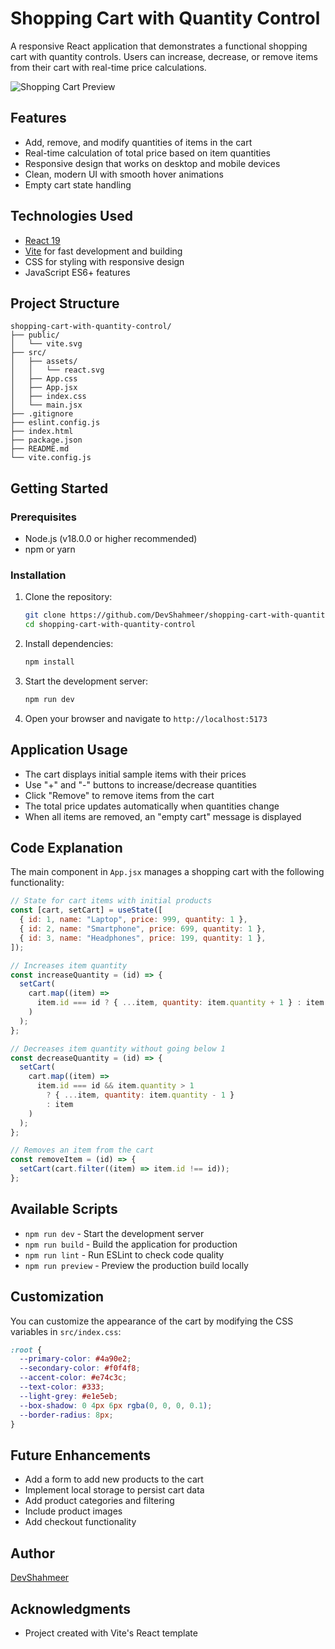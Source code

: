 # Shopping Cart with Quantity Control

A responsive React application that demonstrates a functional shopping cart with quantity controls. Users can increase, decrease, or remove items from their cart with real-time price calculations.

![Shopping Cart Preview](https://github.com/user-attachments/assets/c3ac2c50-48f5-4ccc-8a14-586d8bbee3d4)

## Features

- Add, remove, and modify quantities of items in the cart
- Real-time calculation of total price based on item quantities
- Responsive design that works on desktop and mobile devices
- Clean, modern UI with smooth hover animations
- Empty cart state handling

## Technologies Used

- [React 19](https://react.dev/)
- [Vite](https://vitejs.dev/) for fast development and building
- CSS for styling with responsive design
- JavaScript ES6+ features

## Project Structure

```
shopping-cart-with-quantity-control/
├── public/
│   └── vite.svg
├── src/
│   ├── assets/
│   │   └── react.svg
│   ├── App.css
│   ├── App.jsx
│   ├── index.css
│   └── main.jsx
├── .gitignore
├── eslint.config.js
├── index.html
├── package.json
├── README.md
└── vite.config.js
```

## Getting Started

### Prerequisites

- Node.js (v18.0.0 or higher recommended)
- npm or yarn

### Installation

1. Clone the repository:
   ```bash
   git clone https://github.com/DevShahmeer/shopping-cart-with-quantity-control.git
   cd shopping-cart-with-quantity-control
   ```

2. Install dependencies:
   ```bash
   npm install
   ```

3. Start the development server:
   ```bash
   npm run dev
   ```

4. Open your browser and navigate to `http://localhost:5173`

## Application Usage

- The cart displays initial sample items with their prices
- Use "+" and "-" buttons to increase/decrease quantities
- Click "Remove" to remove items from the cart
- The total price updates automatically when quantities change
- When all items are removed, an "empty cart" message is displayed

## Code Explanation

The main component in `App.jsx` manages a shopping cart with the following functionality:

```jsx
// State for cart items with initial products
const [cart, setCart] = useState([
  { id: 1, name: "Laptop", price: 999, quantity: 1 },
  { id: 2, name: "Smartphone", price: 699, quantity: 1 },
  { id: 3, name: "Headphones", price: 199, quantity: 1 },
]);

// Increases item quantity
const increaseQuantity = (id) => {
  setCart(
    cart.map((item) =>
      item.id === id ? { ...item, quantity: item.quantity + 1 } : item
    )
  );
};

// Decreases item quantity without going below 1
const decreaseQuantity = (id) => {
  setCart(
    cart.map((item) =>
      item.id === id && item.quantity > 1
        ? { ...item, quantity: item.quantity - 1 }
        : item
    )
  );
};

// Removes an item from the cart
const removeItem = (id) => {
  setCart(cart.filter((item) => item.id !== id));
};
```

## Available Scripts

- `npm run dev` - Start the development server
- `npm run build` - Build the application for production
- `npm run lint` - Run ESLint to check code quality
- `npm run preview` - Preview the production build locally

## Customization

You can customize the appearance of the cart by modifying the CSS variables in `src/index.css`:

```css
:root {
  --primary-color: #4a90e2;
  --secondary-color: #f0f4f8;
  --accent-color: #e74c3c;
  --text-color: #333;
  --light-grey: #e1e5eb;
  --box-shadow: 0 4px 6px rgba(0, 0, 0, 0.1);
  --border-radius: 8px;
}
```

## Future Enhancements

- Add a form to add new products to the cart
- Implement local storage to persist cart data
- Add product categories and filtering
- Include product images
- Add checkout functionality


## Author

[DevShahmeer](https://github.com/DevShahmeer)

## Acknowledgments

- Project created with Vite's React template
